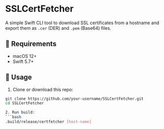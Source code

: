 # SSLCertFetcher

A simple Swift CLI tool to download SSL certificates from a hostname and export them as `.cer` (DER) and `.pem` (Base64) files.

## 🔧 Requirements

- macOS 12+
- Swift 5.7+

## 🚀 Usage

1. Clone or download this repo:

```bash
git clone https://github.com/your-username/SSLCertFetcher.git
cd SSLCertFetcher

2. Run build:
```bash
.build/release/certfetcher [host-name]
